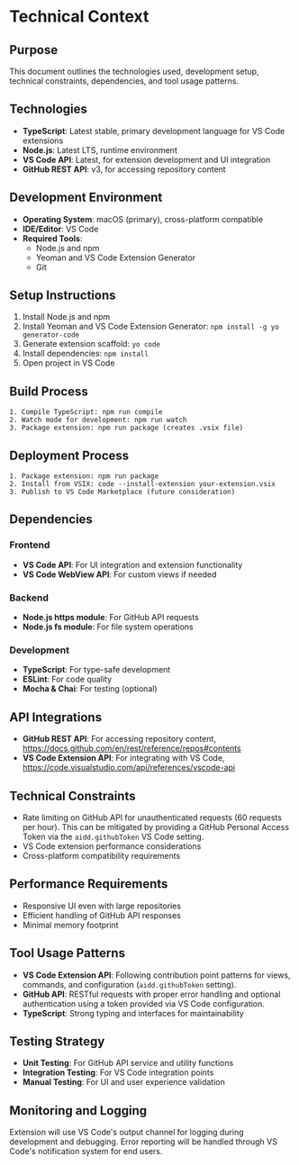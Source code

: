 # Technical Context

## Purpose

This document outlines the technologies used, development setup, technical constraints, dependencies, and tool usage patterns.

## Technologies

- **TypeScript**: Latest stable, primary development language for VS Code extensions
- **Node.js**: Latest LTS, runtime environment
- **VS Code API**: Latest, for extension development and UI integration
- **GitHub REST API**: v3, for accessing repository content

## Development Environment

- **Operating System**: macOS (primary), cross-platform compatible
- **IDE/Editor**: VS Code
- **Required Tools**:
  - Node.js and npm
  - Yeoman and VS Code Extension Generator
  - Git

## Setup Instructions

1. Install Node.js and npm
2. Install Yeoman and VS Code Extension Generator: `npm install -g yo generator-code`
3. Generate extension scaffold: `yo code`
4. Install dependencies: `npm install`
5. Open project in VS Code

## Build Process

```
1. Compile TypeScript: npm run compile
2. Watch mode for development: npm run watch
3. Package extension: npm run package (creates .vsix file)
```

## Deployment Process

```
1. Package extension: npm run package
2. Install from VSIX: code --install-extension your-extension.vsix
3. Publish to VS Code Marketplace (future consideration)
```

## Dependencies

### Frontend

- **VS Code API**: For UI integration and extension functionality
- **VS Code WebView API**: For custom views if needed

### Backend

- **Node.js https module**: For GitHub API requests
- **Node.js fs module**: For file system operations

### Development

- **TypeScript**: For type-safe development
- **ESLint**: For code quality
- **Mocha & Chai**: For testing (optional)

## API Integrations

- **GitHub REST API**: For accessing repository content, <https://docs.github.com/en/rest/reference/repos#contents>
- **VS Code Extension API**: For integrating with VS Code, <https://code.visualstudio.com/api/references/vscode-api>

## Technical Constraints

- Rate limiting on GitHub API for unauthenticated requests (60 requests per hour). This can be mitigated by providing a GitHub Personal Access Token via the `aidd.githubToken` VS Code setting.
- VS Code extension performance considerations
- Cross-platform compatibility requirements

## Performance Requirements

- Responsive UI even with large repositories
- Efficient handling of GitHub API responses
- Minimal memory footprint

## Tool Usage Patterns

- **VS Code Extension API**: Following contribution point patterns for views, commands, and configuration (`aidd.githubToken` setting).
- **GitHub API**: RESTful requests with proper error handling and optional authentication using a token provided via VS Code configuration.
- **TypeScript**: Strong typing and interfaces for maintainability

## Testing Strategy

- **Unit Testing**: For GitHub API service and utility functions
- **Integration Testing**: For VS Code integration points
- **Manual Testing**: For UI and user experience validation

## Monitoring and Logging

Extension will use VS Code's output channel for logging during development and debugging. Error reporting will be handled through VS Code's notification system for end users.
